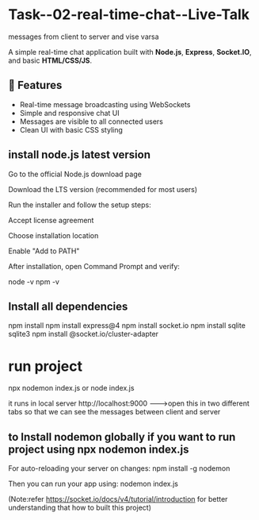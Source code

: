 # Task--02-real-time-chat--Live-Talk
messages from client to server and vise varsa

A simple real-time chat application built with **Node.js**, **Express**, **Socket.IO**, and basic **HTML/CSS/JS**.

## 🚀 Features

- Real-time message broadcasting using WebSockets
- Simple and responsive chat UI
- Messages are visible to all connected users
- Clean UI with basic CSS styling
## install node.js latest version
Go to the official Node.js download page

Download the LTS version (recommended for most users)

Run the installer and follow the setup steps:

Accept license agreement

Choose installation location

Enable "Add to PATH"

After installation, open Command Prompt and verify:

node -v
npm -v

## Install all dependencies
npm install
npm install express@4
npm install socket.io
npm install sqlite sqlite3
npm install @socket.io/cluster-adapter

# run project
npx nodemon index.js
or 
node index.js
 
it runs in local server
http://localhost:9000
--->open this in two different tabs so that we can see the messages between client and server


## to Install nodemon globally if you want to run project using npx nodemon index.js

For auto-reloading your server on changes:
npm install -g nodemon

Then you can run your app using:
nodemon index.js

(Note:refer https://socket.io/docs/v4/tutorial/introduction for better understanding that how to  built this project)
